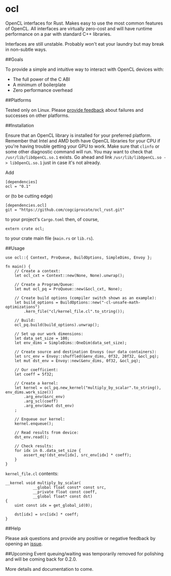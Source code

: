 # ocl

OpenCL interfaces for Rust. Makes easy to use the most common features of OpenCL. All interfaces are virtually zero-cost and will have runtime performance on a par with standard C++ libraries.

Interfaces are still unstable. Probably won't eat your laundry but may break in non-subtle ways.


##Goals

To provide a simple and intuitive way to interact with OpenCL devices with:
   - The full power of the C ABI
   - A minimum of boilerplate
   - Zero performance overhead


##Platforms

Tested only on Linux. Please [provide feedback](https://github.com/cogciprocate/ocl_rust/issues) about failures and successes on other platforms.


##Installation

Ensure that an OpenCL library is installed for your preferred platform. Remember that Intel and AMD both have OpenCL libraries for your CPU if you're having trouble getting your GPU to work. Make sure that `clinfo` or some other diagnostic command will run. You may want to check that `/usr/lib/libOpenCL.so.1` exists. Go ahead and link `/usr/lib/libOpenCL.so -> libOpenCL.so.1` just in case it's not already.

Add

```
[dependencies]
ocl = "0.1"
```

or (to be cutting edge)

```
[dependencies.ocl]
git = "https://github.com/cogciprocate/ocl_rust.git"
```

to your project's `Cargo.toml` then, of course,

```
extern crate ocl;
```

to your crate main file (`main.rs` or `lib.rs`).


##Usage
```
use ocl::{ Context, ProQueue, BuildOptions, SimpleDims, Envoy };

fn main() {
	// Create a context:
	let ocl_cxt = Context::new(None, None).unwrap();

	// Create a Program/Queue: 
	let mut ocl_pq = ProQueue::new(&ocl_cxt, None);

	// Create build options (compiler switch shown as an example):
	let build_options = BuildOptions::new("-cl-unsafe-math-optimizations")
		.kern_file("cl/kernel_file.cl".to_string());

	// Build:
	ocl_pq.build(build_options).unwrap();

	// Set up our work dimensions:
	let data_set_size = 100;
	let env_dims = SimpleDims::OneDim(data_set_size);

	// Create source and destination Envoys (our data containers):
	let src_env = Envoy::shuffled(&env_dims, 0f32, 20f32, &ocl_pq);
	let mut dst_env = Envoy::new(&env_dims, 0f32, &ocl_pq);

	// Our coefficient:
	let coeff = 5f32;

	// Create a kernel:
	let kernel = ocl_pq.new_kernel("multiply_by_scalar".to_string(), env_dims.work_size())
		.arg_env(&src_env)
		.arg_scl(coeff)
		.arg_env(&mut dst_env)
	;

	// Enqueue our kernel:
	kernel.enqueue();

	// Read results from device:
	dst_env.read();

	// Check results:
	for idx in 0..data_set_size {
		assert_eq!(dst_env[idx], src_env[idx] * coeff);
	}
}
```

`kernel_file.cl` contents:

```
__kernel void multiply_by_scalar(
			__global float const* const src,
			__private float const coeff,
			__global float* const dst)
{
	uint const idx = get_global_id(0);

	dst[idx] = src[idx] * coeff;
}

```

##Help

Please ask questions and provide any positive or negative feedback by opening an [issue](https://github.com/cogciprocate/ocl_rust/issues).


##Upcoming
Event queuing/waiting was temporarily removed for polishing and will be coming back for 0.2.0.



More details and documentation to come.
